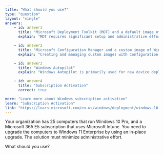 ```yaml
---
title: "What should you use?"
type: "question"
layout: "single"
answers:
    - id: answer1
      title: "Microsoft Deployment Toolkit (MDT) and a default image of Windows 11 Enterprise"
      explain: "MDT requires significant setup and administrative effort to deploy and manage images, making it not the most efficient solution for this scenario."

    - id: answer2
      title: "Microsoft Configuration Manager and a custom image of Windows 11 Enterprise"
      explain: "Creating and managing custom images with Configuration Manager requires more administrative effort than using Subscription Activation."

    - id: answer3
      title: "Windows Autopilot"
      explain: "Windows Autopilot is primarily used for new device deployments, not for in-place upgrades of existing devices."

    - id: answer4
      title: "Subscription Activation"
      correct: true

more: "Learn more about Windows subscription activation"
learn: "Subscription Activation"
link: "https://learn.microsoft.com/en-us/windows/deployment/windows-10-subscription-activation"
---
```

Your organization has 25 computers that run Windows 10 Pro, and a Microsoft 365 E5 subscription that uses Microsoft Intune. You need to upgrade the computers to Windows 11 Enterprise by using an in-place upgrade. The solution must minimize administrative effort.

What should you use?
